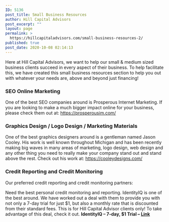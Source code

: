 ```yaml
---
ID: 5136
post_title: Small Business Resources
author: Hill Capital Advisors
post_excerpt: ""
layout: page
permalink: >
  https://hillcapitaladvisors.com/small-business-resources-2/
published: true
post_date: 2020-10-08 02:14:13
---
```

<!-- wp:paragraph -->
<p>Here at Hill Capital Advisors, we want to help our small &amp; medium sized business clients succeed in every aspect of their business.  To help facilitate this, we have created this small business resources section to help you out with whatever your needs are, above and beyond just financing!</p>
<!-- /wp:paragraph -->

<!-- wp:heading {"level":3} -->
<h3>SEO Online Marketing</h3>
<!-- /wp:heading -->

<!-- wp:paragraph -->
<p>One of the best SEO companies around is Prosperous Internet Marketing.  If you are looking to make a much bigger impact online for your business, please check them out at: <a href="https://prosperousim.com/" target="_blank" rel="noreferrer noopener">https://prosperousim.com/</a></p>
<!-- /wp:paragraph -->

<!-- wp:heading {"level":3} -->
<h3>Graphics Design / Logo Design / Marketing Materials</h3>
<!-- /wp:heading -->

<!-- wp:paragraph -->
<p>One of the best graphics designers around is a gentleman named Jason Cooley.  His work is well known throughout Michigan and has been recently making big waves in many areas of marketing, logo design, web design and any other thing you need to really make your company stand out and stand above the rest.  Check out his work at: <a rel="noreferrer noopener" href="https://www.cooleydesigns.com/" target="_blank">https://cooleydesigns.com/</a></p>
<!-- /wp:paragraph -->

<!-- wp:heading {"level":3} -->
<h3>Credit Reporting and Credit Monitoring</h3>
<!-- /wp:heading -->

<!-- wp:paragraph -->
<p>Our preferred credit reporting and credit monitoring partners:</p>
<!-- /wp:paragraph -->

<!-- wp:paragraph -->
<p>Need the best personal credit monitoring and reporting.  IdentityIQ is one of the best around.  We have worked out a deal with them to provide you with not only a 7-day trial for just $1, but also a monthly rate that is discounted from their standard fees.  This is for Hill Capital Advisor clients only!  To take advantage of this deal, check it out.  <strong>IdentityIQ – 7-day, $1 Trial –&nbsp;<a href="https://www.identityiq.com/sc-securemax.aspx?offercode=431253TD" target="_blank" rel="noreferrer noopener">Link</a></strong></p>
<!-- /wp:paragraph -->